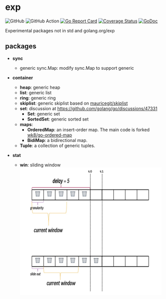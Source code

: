 # exp

![GitHub](https://img.shields.io/github/license/smallnest/exp) ![GitHub Action](https://github.com/smallnest/exp/actions/workflows/action.yaml/badge.svg) [![Go Report Card](https://goreportcard.com/badge/github.com/smallnest/exp)](https://goreportcard.com/report/github.com/smallnest/exp)  [![Coverage Status](https://coveralls.io/repos/github/smallnest/exp/badge.svg?branch=master)](https://coveralls.io/github/smallnest/exp?branch=master) [![GoDoc](https://godoc.org/github.com/smallnest/exp?status.png)](http://godoc.org/github.com/smallnest/exp)  



Experimental packages not in std and golang.org/exp


## packages

- **sync**
  - generic sync.Map: modify sync.Map to support generic

- **container**
  - **heap**: generic heap
  - **list**: generic list
  - **ring**: generic ring
  - **skiplist**: generic skiplist based on [mauricegit/skiplist](https://github.com/mauricegit/skiplist)
  - **set**: discussion at https://github.com/golang/go/discussions/47331
    - **Set**: generic set
    - **SortedSet**: generic sorted set 
  - **maps**:
    - **OrderedMap**: an insert-order map. The main code is forked [wk8/go-ordered-map](https://github.com/wk8/go-ordered-map)
    - **BidiMap**: a bidirectional map. 
  - **Tuple**: a collection of generic tuples.

- **stat**
  - **win**: sliding window ![](stat/win/sliding.jpg)